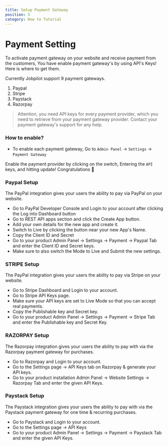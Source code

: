 ```yaml
---
title: Setup Payment Gateway
position: 5
category: How to Tutorial
---
```


# Payment Setting
To activate payment gateway on your website and receive payment from the customers, You have enable payment gateway's by using API's Keys! Here is where to get them. 

Currently Jobpilot support 9 payment gateways.
1. Paypal
2. Stripe
3. Paystack
4. Razorpay


> Attention, you need API keys for every payment provider, which you need to retrieve from your payment gateway provider. Contact your payment gateway's support for any help.

### How to enable?
- To enable each payment gateway, Go to `Admin Panel` -> `Settings` -> `Payment Gateway`

Enable the payment provider by clicking on the switch, Entering the `API` keys, and hitting update! Congratulations 🎉

### Paypal Setup
The PayPal integration gives your users the ability to pay via PayPal on your website.

- Go to PayPal Developer Console and Login to your account after clicking the Log into Dashboard button
- Go to REST API apps section and click the Create App button.
- Add your own details for the new app and create it.
- Switch to Live by clicking the button near your new App's Name.
- Copy the Client ID and Secret
- Go to your product Admin Panel -> Settings -> Payment -> Paypal Tab and enter the Client ID and Secret keys.
- Make sure to also switch the Mode to Live and Submit the new settings.

### STRIPE Setup
The PayPal integration gives your users the ability to pay via Stripe on your website.

- Go to Stripe Dashboard and Login to your account.
- Go to Stripe API Keys page.
- Make sure your API keys are set to Live Mode so that you can accept real payments.
- Copy the Publishable key and Secret key.
- Go to your product Admin Panel -> Settings -> Payment -> Stripe Tab and enter the Publishable key and Secret Key.

### RAZORPAY Setup
The Razorpay integration gives your users the ability to pay with via the Razorpay payment gateway for purchases.

- Go to Razorpay and Login to your account.
- Go to the Settings page -> API Keys tab on Razorpay & generate your API keys.
- Go to your product installation Admin Panel -> Website Settings -> Razorpay Tab and enter the given API Keys.

### Paystack Setup
The Paystack integration gives your users the ability to pay with via the Paystack payment gateway for one time & recurring purchases.

- Go to Paystack and Login to your account.
- Go to the Settings page -> API Keys 
- Go to your product Admin Panel -> Settings -> Payment -> Paystack Tab and enter the given API Keys.
